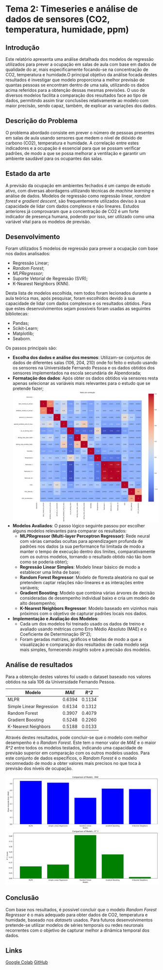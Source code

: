 ﻿# Tema 2: Timeseries e análise de dados de sensores (CO2, temperatura, humidade, ppm)

## Introdução
Este relatório apresenta uma análise detalhada dos modelos de regressão utilizados para prever a ocupação em salas de aula com base em dados de qualidade do ar, mais especificamente focando-se na concentração de CO2, temperatura e humidade.O principal objetivo da análise focada destes resultados é investigar que modelo proporciona a melhor previsão de quantas pessoas se encontram dentro de uma sala, utilizando os dados acima referidos para a obtenção dessas mesmas previsões. O uso de diversos modelos facilita a comparação dos resultados face ao tipo de dados, permitindo assim tirar conclusões relativamente ao modelo com maior precisão, sendo capaz, também, de explicar as variações dos dados.

## Descrição do Problema
O problema abordado consiste em prever o número de pessoas presentes em salas de aula usando sensores que medem o nível de dióxido de carbono (CO2), temperatura e humidade. A correlação entre estes indicadores e a ocupação é essencial para que se possam verificar padrões, de modo a que se possa melhorar a ventilação e garantir um ambiente saudável para os ocupantes das salas.

## Estado da arte
A previsão da ocupação em ambientes fechados é um campo de estudo ativo, com diversas abordagens utilizando técnicas de *machine learning* e análise de dados. Modelos de regressão como regressão linear, *random forest* e *gradient descent*, são frequentemente utilizados deviso à sua capacidade de lidar com dados complexos e não lineares. Estudos anteriores já comprovaram que a concentração de CO2 é um forte indicador de presença humana, podendo por isso, ser utilizado como uma variável vital para os modelos de previsão.


## Desenvolvimento

Foram utilizados 5 modelos de regressão para prever a ocupação com base nos dados analisados:
- Regressão Linear;
- *Random Forest*;
- *MLPRegressor*;
- Suporte Vetorial de Regressão (SVR);
-  K-Nearest Neighbors (KNN).

Desta lista de modelos escolhida, nem todos foram lecionados durante a aula teórica mas, após pesquisar, foram escolhidos devido à sua capacidade de lidar com dados complexos e os resultados obtidos.
Para que estes desenvolvimentos sejam possíveis foram usadas as seguintes bibliotecas:
- Pandas;
- Scikit-Learn;
- Matplotlib;
- Seaborn.

Os passos principais são:
- **Escolha dos dados e análise dos mesmos**: Utilizam-se conjuntos de dados de diferentes salas (106, 204, 210) onde foi feito o estudo usando os sensores na Universidade Fernando Pessoa e os dados obtidos dos sensores implementados na escola secundária de Alpendorada;
- **Formatação dos dados**: Após obter os dados obtidos via sensores resta apenas selecionar as variáveis mais relevantes para o estudo que se pretende fazer;
![image](matriz.png)
- **Modelos Avaliados**: O passo lógico seguinte passou por escolher alguns modelos relevantes para comparar os resultados:
	- **MLPRegressor (Multi-layer Perceptron Regressor)**: Rede neural com várias camadas ocultas para aprendizagem profunda de padrões nos dados (a sua performance foi limitada de modo a manter o tempo de execução dentro dos limites, comparativamente com os outros modelos, tornando o resultado obtido não tão bom como se poderia obter);
	- **Regressão Linear Simples**: Modelo linear básico de modo a establecer uma linha de base;
	- **Random Forest Regressor**: Modelo de floresta aleatória no qual se pretendem captar relações não-lineares e as interações entre variáveis;
	- **Gradient Boosting**: Modelo que combina várias árvores de decisão consideradas de desempenho individual baixo e cria um modelo de alto desempenho;
	- **K-Nearest Neighbors Regressor**: Modelo baseado em vizinhos mais próximos com o objetivo de capturar padrões locais nos dados.
- **Implementação e Avaliação dos Modelos**: 
	- Cada um dos modelos foi treinado usado os dados de treino e avaliado usando métricas como Erro Médio Absoluto (MAE) e o Coeficiente de Determinação (R^2);
	- Foram geradas matrizes, gráficos e tabelas de modo a que a visualização e comparação dos resultados de cada modelo seja mais simples, fornecendo *insights* sobre a precisão dos modelos.

## Análise de resultados


Para a obtenção destes valores foi usado o dataset baseado nos valores obtidos na sala 106 da Universidade Fernando Pessoa.

| Modelo                    | *MAE*    | *R^2*    |
|--------------------------|--------|--------|
| MLPR                     | 0.6394| 0.1134|
| Simple Linear Regression | 0.6134| 0.1312|
| Random Forest            | 0.3907| 0.4079|
| Gradient Boosting        | 0.5248| 0.2260|
| K-Nearest Neighbors      | 0.5188| 0.0133|
 
 Através destes resultados, pode concluir-se que o modelo com melhor desempenho é o *Random Forest*. Este tem o menor valor de *MAE* e o maior *R^2* entre todos os modelos testados, indicando uma capacidade de previsão superior em comparação com os outros modelos usados. Para este conjunto de dados específicos, o *Random Forest* é o modelo recomnedado de modo a obter valores mais precisos no que toca à previsão dos níveis de ocupação.

![image](comp_resultados.png)

## Conclusão

Com base nos resultados, é possível concluir que o modelo *Random Forest Regressor* é o mais adequado para obter dados de CO2, temperatura e humidade, baseado nos *datasets* usados. Para futuros desenvolvimentos pretende-se utilizar modelos de séries temporais ou redes neuronais recorrentes com o objetivo de capturar melhor a dinâmica temporal dos dados.

## Links

[Google Colab](https://colab.research.google.com/drive/1-6_K8W8MbyS-GCwVMZ-MxvU_VLHSgUGl?usp=sharing)
[GitHub](https://github.com/beatrizleite/IA-Proj)

